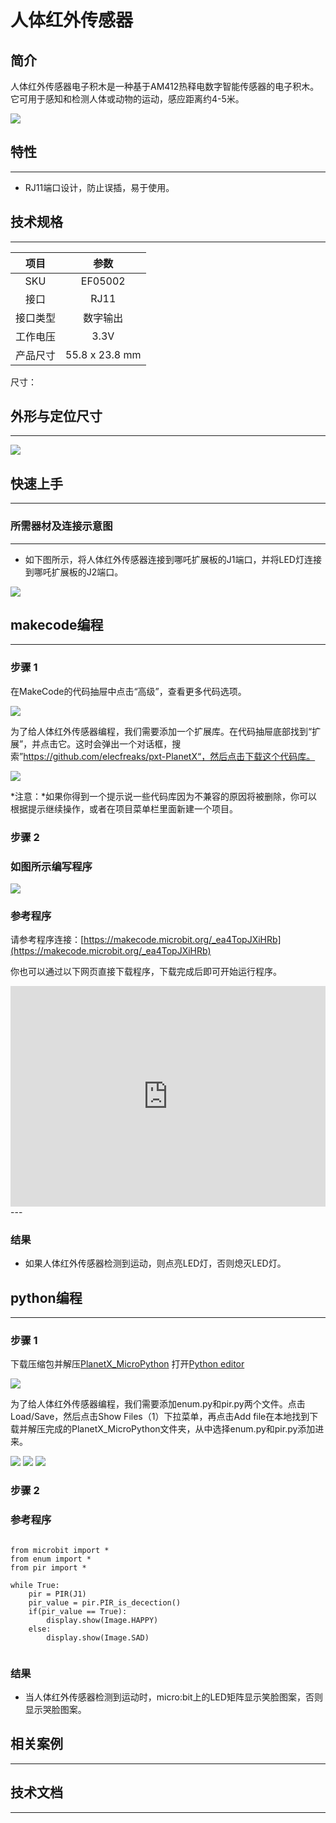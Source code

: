 # 人体红外传感器

## 简介
人体红外传感器电子积木是一种基于AM412热释电数字智能传感器的电子积木。它可用于感知和检测人体或动物的运动，感应距离约4-5米。

![](./images/05002_01.png)

## 特性
---
- RJ11端口设计，防止误插，易于使用。
## 技术规格
---

项目 | 参数 
:-: | :-: 
SKU|EF05002
接口|RJ11
接口类型|数字输出
工作电压|3.3V
产品尺寸|55.8 x 23.8 mm



尺寸：

## 外形与定位尺寸
---


![](./images/05002_02.png)


## 快速上手
---

### 所需器材及连接示意图
---

- 如下图所示，将人体红外传感器连接到哪吒扩展板的J1端口，并将LED灯连接到哪吒扩展板的J2端口。


![](./images/05002_03.png)

## makecode编程
---

### 步骤 1
在MakeCode的代码抽屉中点击“高级”，查看更多代码选项。

![](./images/05001_04.png)

为了给人体红外传感器编程，我们需要添加一个扩展库。在代码抽屉底部找到“扩展”，并点击它。这时会弹出一个对话框，搜索”https://github.com/elecfreaks/pxt-PlanetX“，然后点击下载这个代码库。

![](./images/05001_05.png)

*注意：*如果你得到一个提示说一些代码库因为不兼容的原因将被删除，你可以根据提示继续操作，或者在项目菜单栏里面新建一个项目。
### 步骤 2
### 如图所示编写程序

![](./images/05002_06.png)


### 参考程序
请参考程序连接：[https://makecode.microbit.org/_ea4TopJXiHRb](https://makecode.microbit.org/_ea4TopJXiHRb)

你也可以通过以下网页直接下载程序，下载完成后即可开始运行程序。

<div style="position:relative;height:0;padding-bottom:70%;overflow:hidden;"><iframe style="position:absolute;top:0;left:0;width:100%;height:100%;" src="https://makecode.microbit.org/#pub:_ea4TopJXiHRb" frameborder="0" sandbox="allow-popups allow-forms allow-scripts allow-same-origin"></iframe></div>  
---

### 结果
- 如果人体红外传感器检测到运动，则点亮LED灯，否则熄灭LED灯。
## python编程
---


### 步骤 1
下载压缩包并解压[PlanetX_MicroPython](https://github.com/lionyhw/PlanetX_MicroPython/archive/master.zip)
打开[Python editor](https://python.microbit.org/v/2.0)

![](./images/05001_07.png)

为了给人体红外传感器编程，我们需要添加enum.py和pir.py两个文件。点击Load/Save，然后点击Show Files（1）下拉菜单，再点击Add file在本地找到下载并解压完成的PlanetX_MicroPython文件夹，从中选择enum.py和pir.py添加进来。

![](./images/05001_08.png)
![](./images/05001_09.png)
![](./images/05002_10.png)

### 步骤 2
### 参考程序
```

from microbit import *
from enum import *
from pir import *

while True:
    pir = PIR(J1)
    pir_value = pir.PIR_is_decection()
    if(pir_value == True):
        display.show(Image.HAPPY)
    else:
        display.show(Image.SAD)
        
```


### 结果
- 当人体红外传感器检测到运动时，micro:bit上的LED矩阵显示笑脸图案，否则显示哭脸图案。
## 相关案例
---

## 技术文档
---
